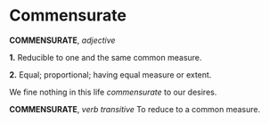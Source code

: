 # Commensurate

**COMMENSURATE**, _adjective_

**1.** Reducible to one and the same common measure.

**2.** Equal; proportional; having equal measure or extent.

We fine nothing in this life _commensurate_ to our desires.

**COMMENSURATE**, _verb transitive_ To reduce to a common measure.